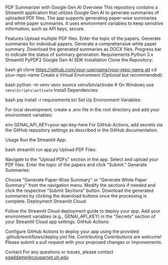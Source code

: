 PDF Summarizer with Google Gen AI
Overview
This repository contains a Streamlit application that utilizes Google Gen AI to generate summaries of uploaded PDF files. The app supports generating paper-wise summaries and white paper summaries. It uses environment variables to keep sensitive information, such as API keys, secure.

Features
Upload multiple PDF files.
Enter the topic of the papers.
Generate summaries for individual papers.
Generate a comprehensive white paper summary.
Download the generated summaries as DOCX files.
Progress bar to indicate the status of summary generation.
Requirements
Python 3.x
Streamlit
PyPDF2
Google Gen AI SDK
Installation
Clone the Repository:

bash
git clone https://github.com/your-username/your-repo-name.git
cd your-repo-name
Create a Virtual Environment (Optional but recommended):

bash
python -m venv venv
source venv/bin/activate  # On Windows use `venv\Scripts\activate`
Install Dependencies:

bash
pip install -r requirements.txt
Set Up Environment Variables:

For local development, create a .env file in the root directory and add your environment variables:

env
GENAI_API_KEY=your-api-key-here
For GitHub Actions, add secrets via the GitHub repository settings as described in the GitHub documentation.

Usage
Run the Streamlit App:

bash
streamlit run app.py
Upload PDF Files:

Navigate to the "Upload PDFs" section in the app.
Select and upload your PDF files.
Enter the topic of the papers and click "Submit."
Generate Summaries:

Choose "Generate Paper-Wise Summary" or "Generate White Paper Summary" from the navigation menu.
Modify the sections if needed and click the respective "Submit Sections" button.
Download the generated summaries by clicking the download buttons once the processing is complete.
Deployment
Streamlit Cloud:

Follow the Streamlit Cloud deployment guide to deploy your app.
Add your environment variables (e.g., GENAI_API_KEY) in the "Secrets" section of your Streamlit Cloud app settings.
GitHub Actions:

Configure GitHub Actions to deploy your app using the provided .github/workflows/deploy.yml file.
Contributing
Contributions are welcome! Please submit a pull request with your proposed changes or improvements.


Contact
For any questions or issues, please contact sgaddamp@cougarnet.uh.edu








